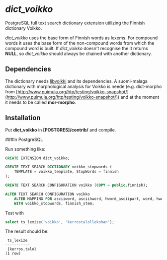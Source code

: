 *dict_voikko*
=============

PostgreSQL full text search dictionary extension utilizing the Finnish dictionary Voikko.

*dict_voikko* uses the base form of Finnish words as lexems. For compound words it uses the base form of the non-compound words from which the compound word is built. If *dict_voikko* doesn't recognise the it returns **NULL**, so *dict_voikko* should always be chained with another dictionary.

Dependencies
------------

The dictionary needs [libvoikki](http://voikko.puimula.org/) and its dependencies. A suomi-malaga dictionary with morphological analysis for Voikko is neede (e.g. dict-morpho from [http://www.puimula.org/htp/testing/voikko-snapshot/](http://www.puimula.org/htp/testing/voikko-snapshot/)) and at the moment it needs to be called **mor-morpho**.

Installation
------------

Put **dict_voikko** in **[POSTGRES]/contrib/** and compile.

###In PostgreSQL

Run something like:

```sql
CREATE EXTENSION dict_voikko;

CREATE TEXT SEARCH DICTIONARY voikko_stopwords (
    TEMPLATE = voikko_template, StopWords = finnish
);

CREATE TEXT SEARCH CONFIGURATION voikko (COPY = public.finnish);

ALTER TEXT SEARCH CONFIGURATION voikko 
    ALTER MAPPING FOR asciiword, asciihword, hword_asciipart, word, hword, hword_part 
    WITH voikko_stopwords, finnish_stem;
```

Test with 

```sql
select ts_lexize('voikko', 'kerrostalollekohan');
```

The result should be:

```
 ts_lexize   
-----------
 {kerros,talo}
(1 row)
```